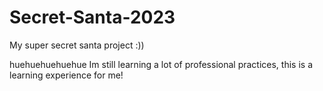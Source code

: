# Secret-Santa-2023
My super secret santa project :))

huehuehuehuehue
Im still learning a lot of professional practices, this is a learning experience for me!
